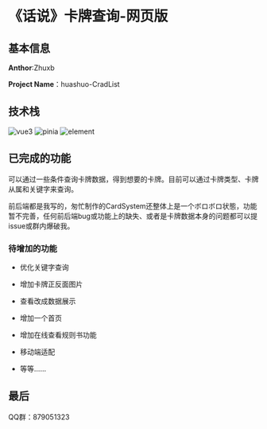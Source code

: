 # 《话说》卡牌查询-网页版


## 基本信息

**Anthor**:Zhuxb

**Project Name**：huashuo-CradList

## 技术栈

![vue3](https://img.shields.io/badge/Vue-3.0-%2342b883)	![pinia](https://img.shields.io/badge/pinia-%23ffd859)	![element](https://img.shields.io/badge/Element-plus-%2359deff)

## 已完成的功能

可以通过一些条件查询卡牌数据，得到想要的卡牌。目前可以通过卡牌类型、卡牌从属和关键字来查询。

前后端都是我写的，匆忙制作的CardSystem还整体上是一个ボロボロ状態，功能暂不完善，任何前后端bug或功能上的缺失、或者是卡牌数据本身的问题都可以提issue或群内爆破我。

### 待增加的功能

- 优化关键字查询

- 增加卡牌正反面图片

- 查看改成数据展示

- 增加一个首页

- 增加在线查看规则书功能

- 移动端适配

- 等等......

## 最后

QQ群：879051323
